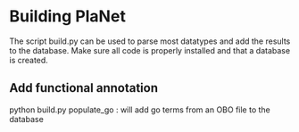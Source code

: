 # Building PlaNet

The script build.py can be used to parse most datatypes and add the results to the database. Make sure all
code is properly installed and that a database is created.

Add functional annotation
-------------------------

python build.py populate_go <FILE> : will add go terms from an OBO file to the database